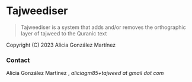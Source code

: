 # Tajweediser

> Tajweediser is a system that adds and/or removes the orthographic layer of tajweed to the Quranic text

Copyright (C) 2023 Alicia González Martínez

### Contact

Alicia González Martínez , *aliciagm85+tajweed at gmail dot com*
